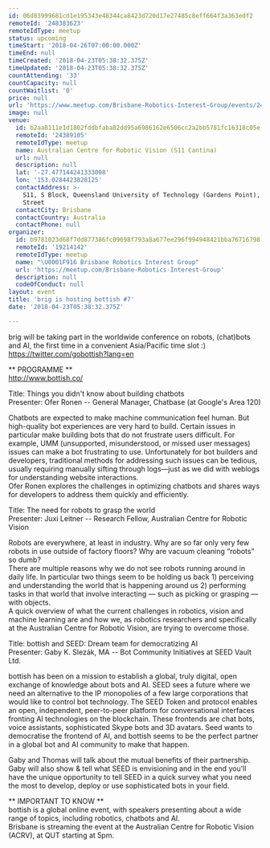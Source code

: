 ```yaml
---
id: 06d83999681cd1e195343e48344ca8423d720d17e27485c8eff664f3a363edf2
remoteId: '248383623'
remoteIdType: meetup
status: upcoming
timeStart: '2018-04-26T07:00:00.000Z'
timeEnd: null
timeCreated: '2018-04-23T05:38:32.375Z'
timeUpdated: '2018-04-23T05:38:32.375Z'
countAttending: '33'
countCapacity: null
countWaitlist: '0'
price: null
url: 'https://www.meetup.com/Brisbane-Robotics-Interest-Group/events/248383623/'
image: null
venue:
  id: b2aa8111e1d1802fddbfaba82dd95a6986162e6506cc2a2bb5781fc16318c05e
  remoteId: '24389105'
  remoteIdType: meetup
  name: Australian Centre for Robotic Vision (S11 Cantina)
  url: null
  description: null
  lat: '-27.477144241333008'
  lon: '153.0284423828125'
  contactAddress: >-
    S11, S Block, Queensland University of Technology (Gardens Point), 2 George
    Street
  contactCity: Brisbane
  contactCountry: Australia
  contactPhone: null
organizer:
  id: b9781023d68f7dd877386fc09698f793a8a677ee296f994948421bba76716798
  remoteId: '19214142'
  remoteIdType: meetup
  name: "\U0001F916 Brisbane Robotics Interest Group"
  url: 'https://meetup.com/Brisbane-Robotics-Interest-Group'
  description: null
  codeOfConduct: null
layout: event
title: 'brig is hosting bottish #7'
date: '2018-04-23T05:38:32.375Z'

---
```

<p>brig will be taking part in the worldwide conference on robots, (chat)bots and AI, the first time in a convenient Asia/Pacific time slot :)<br/><a href="https://twitter.com/gobottish?lang=en" class="linkified">https://twitter.com/gobottish?lang=en</a></p> <p>** PROGRAMME **<br/><a href="http://www.bottish.co/" class="linkified">http://www.bottish.co/</a></p> <p>Title: Things you didn't know about building chatbots<br/>Presenter: Ofer Ronen -- General Manager, Chatbase (at Google's Area 120)</p> <p>Chatbots are expected to make machine communication feel human. But high-quality bot experiences are very hard to build. Certain issues in particular make building bots that do not frustrate users difficult. For example, UMM (unsupported, misunderstood, or missed user messages) issues can make a bot frustrating to use. Unfortunately for bot builders and developers, traditional methods for addressing such issues can be tedious, usually requiring manually sifting through logs—just as we did with weblogs for understanding website interactions.<br/>Ofer Ronen explores the challenges in optimizing chatbots and shares ways for developers to address them quickly and efficiently.</p> <p>Title: The need for robots to grasp the world<br/>Presenter: Juxi Leitner -- Research Fellow, Australian Centre for Robotic Vision</p> <p>Robots are everywhere, at least in industry. Why are so far only very few robots in use outside of factory floors? Why are vacuum cleaning “robots” so dumb?<br/>There are multiple reasons why we do not see robots running around in daily life. In particular two things seem to be holding us back 1) perceiving and understanding the world that is happening around us 2) performing tasks in that world that involve interacting — such as picking or grasping — with objects.<br/>A quick overview of what the current challenges in robotics, vision and machine learning are and how we, as robotics researchers and specifically at the Australian Centre for Robotic Vision, are trying to overcome those.</p> <p>Title: bottish and SEED: Dream team for democratizing AI<br/>Presenter: Gaby K. Slezák, MA -- Bot Community Initiatives at SEED Vault Ltd.</p> <p>bottish has been on a mission to establish a global, truly digital, open exchange of knowledge about bots and AI. SEED sees a future where we need an alternative to the IP monopolies of a few large corporations that would like to control bot technology. The SEED Token and protocol enables an open, independent, peer-to-peer platform for conversational interfaces fronting AI technologies on the blockchain. These frontends are chat bots, voice assistants, sophisticated Skype bots and 3D avatars. Seed wants to democratise the frontend of AI, and bottish seems to be the perfect partner in a global bot and AI community to make that happen.</p> <p>Gaby and Thomas will talk about the mutual benefits of their partnership. Gaby will also show &amp; tell what SEED is envisioning and in the end you’ll have the unique opportunity to tell SEED in a quick survey what you need the most to develop, deploy or use sophisticated bots in your field.</p> <p>** IMPORTANT TO KNOW **<br/>bottish is a global online event, with speakers presenting about a wide range of topics, including robotics, chatbots and AI.<br/>Brisbane is streaming the event at the Australian Centre for Robotic Vision (ACRV), at QUT starting at 5pm.</p>
